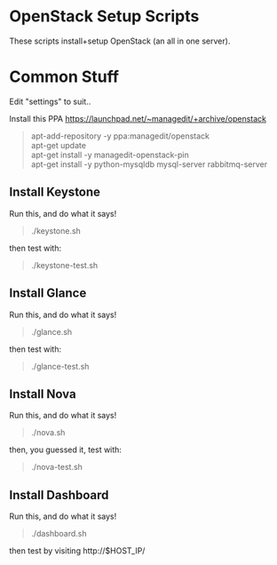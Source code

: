 # OpenStack Setup Scripts

These scripts install+setup OpenStack (an all in one server).

# Common Stuff

Edit "settings" to suit..

Install this PPA https://launchpad.net/~managedit/+archive/openstack

> apt-add-repository -y ppa:managedit/openstack  
> apt-get update  
> apt-get install -y managedit-openstack-pin  
> apt-get install -y python-mysqldb mysql-server rabbitmq-server

## Install Keystone

Run this, and do what it says!

> ./keystone.sh

then test with:

> ./keystone-test.sh

## Install Glance

Run this, and do what it says!

> ./glance.sh

then test with:

> ./glance-test.sh

## Install Nova

Run this, and do what it says!

> ./nova.sh

then, you guessed it, test with:

> ./nova-test.sh

## Install Dashboard

Run this, and do what it says!

> ./dashboard.sh

then test by visiting http://$HOST_IP/
